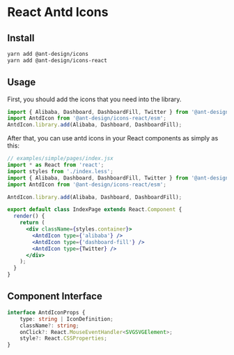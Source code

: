 # React Antd Icons

## Install
```bash
yarn add @ant-design/icons
yarn add @ant-design/icons-react
```

## Usage

First, you should add the icons that you need into the library.

```ts
import { Alibaba, Dashboard, DashboardFill, Twitter } from '@ant-design/icons/esm';
import AntdIcon from '@ant-design/icons-react/esm';
AntdIcon.library.add(Alibaba, Dashboard, DashboardFill);
```

After that, you can use antd icons in your React components as simply as this:

```jsx
// examples/simple/pages/index.jsx
import * as React from 'react';
import styles from './index.less';
import { Alibaba, Dashboard, DashboardFill, Twitter } from '@ant-design/icons/esm';
import AntdIcon from '@ant-design/icons-react/esm';

AntdIcon.library.add(Alibaba, Dashboard, DashboardFill);

export default class IndexPage extends React.Component {
  render() {
    return (
      <div className={styles.container}>
        <AntdIcon type={'alibaba'} />
        <AntdIcon type={'dashboard-fill'} />
        <AntdIcon type={Twitter} />
      </div>
    );
  }
}
```

## Component Interface
```ts
interface AntdIconProps {
    type: string | IconDefinition;
    className?: string;
    onClick?: React.MouseEventHandler<SVGSVGElement>;
    style?: React.CSSProperties;
}
```
